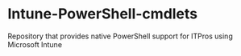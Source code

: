 # Intune-PowerShell-cmdlets
Repository that provides native PowerShell support for ITPros using Microsoft Intune
